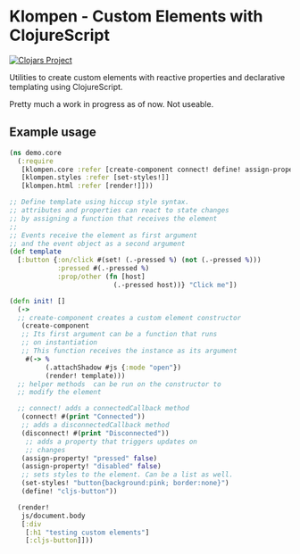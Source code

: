 # Klompen - Custom Elements with ClojureScript

[![Clojars Project](https://img.shields.io/clojars/v/net.clojars.pabloabc/klompen.svg)](https://clojars.org/net.clojars.pabloabc/klompen)

Utilities to create custom elements with reactive properties and declarative templating using ClojureScript.

Pretty much a work in progress as of now. Not useable.

## Example usage

```clojure
(ns demo.core
  (:require
   [klompen.core :refer [create-component connect! define! assign-property!]]
   [klompen.styles :refer [set-styles!]]
   [klompen.html :refer [render!]]))

;; Define template using hiccup style syntax.
;; attributes and properties can react to state changes
;; by assigning a function that receives the element
;;
;; Events receive the element as first argument
;; and the event object as a second argument
(def template
  [:button {:on/click #(set! (.-pressed %) (not (.-pressed %)))
            :pressed #(.-pressed %)
            :prop/other (fn [host]
                          (.-pressed host))} "Click me"])

(defn init! []
  (->
  ;; create-component creates a custom element constructor
   (create-component
   ;; Its first argument can be a function that runs
   ;; on instantiation
   ;; This function receives the instance as its argument
    #(-> %
         (.attachShadow #js {:mode "open"})
         (render! template)))
  ;; helper methods  can be run on the constructor to
  ;; modify the element

  ;; connect! adds a connectedCallback method
   (connect! #(print "Connected"))
   ;; adds a disconnectedCallback method
   (disconnect! #(print "Disconnected"))
    ;; adds a property that triggers updates on
    ;; changes
   (assign-property! "pressed" false)
   (assign-property! "disabled" false)
   ;; sets styles to the element. Can be a list as well.
   (set-styles! "button{background:pink; border:none}")
   (define! "cljs-button"))

  (render!
   js/document.body
   [:div
    [:h1 "testing custom elements"]
    [:cljs-button]]))
```
